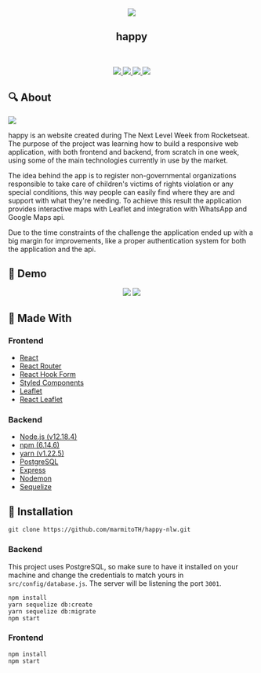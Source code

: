 <p align="center">
  </br>
  <a href="https://github.com/marmitoTH/happy-nlw">
    <img src="https://user-images.githubusercontent.com/25598040/96660779-e2ce8a80-1320-11eb-891a-503fd72dfbe1.png" />
  </a>
  <h2 align="center">happy</h2></br>
  <p align="center">
    <a href='https://nodejs.org' target='__blank'>
    	<img src="https://img.shields.io/badge/Backend-Node.js-green?style=flat-square&link=https://nodejs.org">
    </a>
    <a href='https://reactjs.org' target='__blank'>
        <img src="https://img.shields.io/badge/Frontend-React-blue?style=flat-square&link=https://reactjs.org">
    </a>
    <a href='https://www.postgresql.org' target='__blank'>
        <img src="https://img.shields.io/badge/Database-PostgreSQL-blue?style=flat-square&link=https://www.postgresql.org">
    </a>
    <a href='https://www.linkedin.com/in/lucas-rodrigues-985918197' target='__blank'>
        <img src="https://img.shields.io/badge/Lucas-social-green?logo=linkedin&style=social&link=https://www.linkedin.com/in/lucas-rodrigues-985918197">
    </a>
  </p>
</p>

## 🔍 About

<img src="https://user-images.githubusercontent.com/25598040/96660681-9be09500-1320-11eb-81cc-841e90fb9196.png">

happy is an website created during The Next Level Week from Rocketseat. The purpose of the project was learning how to build a responsive web application, with both frontend and backend, from scratch in one week, using some of the main technologies currently in use by the market.

The idea behind the app is to register non-governmental organizations responsible  to take care of children's victims of rights violation or any special conditions, this way people can easily find where they are and support with what they're needing. To achieve this result the application provides interactive maps with Leaflet and integration with WhatsApp and Google Maps api.

Due to the time constraints of the challenge the application ended up with a big margin for improvements, like a proper authentication system for both the application and the api.

## 👀 Demo

<p align="center">
  <img src="https://user-images.githubusercontent.com/25598040/96724514-4c34b480-1386-11eb-9c30-4207c68f805b.gif" />
  <img src="https://user-images.githubusercontent.com/25598040/96729019-12b27800-138b-11eb-9bf7-c3bba1117b93.gif">
</p>

## 🔧 Made With

### Frontend
- [React](https://reactjs.org/)
- [React Router](https://reactrouter.com/)
- [React Hook Form](https://react-hook-form.com/)
- [Styled Components](https://styled-components.com/)
- [Leaflet](https://leafletjs.com/)
- [React Leaflet](https://react-leaflet.js.org/)

### Backend
- [Node.js (v12.18.4)](https://nodejs.org/)
- [npm (6.14.6)](https://www.npmjs.com/)
- [yarn (v1.22.5)](https://yarnpkg.com/)
- [PostgreSQL](https://www.postgresql.org/)
- [Express](https://expressjs.com/)
- [Nodemon](https://nodemon.io/)
- [Sequelize](https://sequelize.org/)

## 🔌 Installation

`git clone https://github.com/marmitoTH/happy-nlw.git`

### Backend

This project uses PostgreSQL, so make sure to have it installed on your machine and change the credentials to match yours in `src/config/database.js`. The server will be listening the port `3001`.

```
npm install
yarn sequelize db:create
yarn sequelize db:migrate
npm start
```

### Frontend

```
npm install
npm start
```
